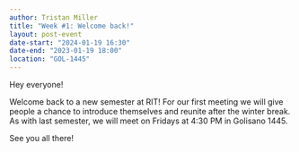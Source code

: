 ```yaml
---
author: Tristan Miller
title: "Week #1: Welcome back!"
layout: post-event
date-start: "2024-01-19 16:30"
date-end: "2023-01-19 18:00"
location: "GOL-1445"
---
```


Hey everyone! 

Welcome back to a new semester at RIT! For our first meeting we will give people a chance to introduce themselves and reunite after the winter break. As with last semester, we will meet on Fridays at 4:30 PM in Golisano 1445. 

See you all there!
